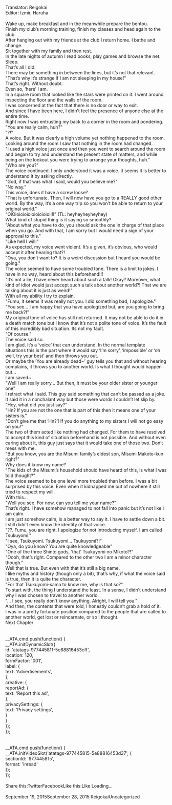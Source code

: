 <br/>
Translator: Reigokai<br/>
Editor: Izmir, Haruha<br/>
<br/>
Wake up, make breakfast and in the meanwhile prepare the bentou.<br/>
Finish my club’s morning training, finish my classes and head again to the club.<br/>
After hanging out with my friends at the club I return home. I bathe and change.<br/>
Sit together with my family and then rest.<br/>
In the late nights of autumn I read books, play games and browse the net.<br/>
Sleep.<br/>
That’s all I did.<br/>
There may be something in between the lines, but it’s not that relevant.<br/>
"That’s why it’s strange if I am not sleeping in my house!"<br/>
That’s right. Without doubt.<br/>
Even so, ‘here’ I am.<br/>
In a square room that looked like the stars were printed on it. I went around inspecting the floor and the walls of the room.<br/>
I was concerned at the fact that there is no door or way to exit.<br/>
And since I have been here, I didn’t feel the presence of anyone else at the entire time.<br/>
Right now I was entrusting my back to a corner in the room and pondering.<br/>
"You are really calm, huh?"<br/>
"?!"<br/>
A voice. But it was clearly a high volume yet nothing happened to the room. Looking around the room I saw that nothing in the room had changed.<br/>
"I used a high voice just once and then you went to search around the room and began to try and understand the present state of matters, and while being on the lookout you were trying to arrange your thoughts, huh."<br/>
"Who are you?"<br/>
The voice continued. I only understood it was a voice. It seems it is better to understand it by asking directly.<br/>
"God, if that was what I said, would you believe me?"<br/>
"No way."<br/>
This voice, does it have a screw loose?<br/>
"That is unfortunate. Then, I will now have you go to a REALLY good other world. By the way, it’s a one way trip so you won’t be able to return to your original world."<br/>
"OiOioioioioioioioioioi!!!" (TL: heyheyheyheyhey)<br/>
What kind of stupid thing is it saying so smoothly?<br/>
"About what you have to do, you should ask the one in charge of that place when you go. And with that, I am sorry but I would need a sign of your approval to this."<br/>
"Like hell I will!"<br/>
As expected, my voice went violent. It’s a given, it’s obvious, who would accept it after hearing that?!<br/>
"Oya, you don’t want to? It is a weird discussion but I heard you would be going."<br/>
The voice seemed to have some troubled tone. There is a limit to jokes. I have in no way, heard about this beforehand!!!<br/>
"It’s not a lie, I have never heard about such a talk! Okay? Moreover, what kind of idiot would just accept such a talk about another world?! That we are talking about it is just as weird!"<br/>
With all my ability I try to explain.<br/>
"Fumu, it seems it was really not you. I did something bad, I apologize."<br/>
"You see… I am happy that you have apologized but, are you going to bring me back?!"<br/>
My original tone of voice has still not returned. It may not be able to do it in a death match tone but I know that it’s not a polite tone of voice. It’s the fault of this incredibly bad situation. Its not my fault.<br/>
"Of course."<br/>
The voice said so.<br/>
I am glad. It’s a ‘voice’ that can understand. In the normal template situations this is the part where it would say ‘I’m sorry’, ‘impossible’ or ‘oh well, try your best’ and then throws you out.<br/>
Or maybe the ‘You are already dead~’ guy tells you that and without hearing complains, it throws you to another world. Is what I thought would happen but…<br/>
I am saved~<br/>
"Well I am really sorry… But then, it must be your older sister or younger one"<br/>
I retract what I said. This guy said something that can’t be passed as a joke. It said it in a nonchalant way but those were words I couldn’t let slip by.<br/>
"Hey, what did you just say?"<br/>
"Hn? If you are not the one that is part of this then it means one of your sisters is."<br/>
"Don’t give me that ‘Hn?’! If you do anything to my sisters I will not go easy on you!"<br/>
The two of them acted like nothing had changed. For them to have resolved to accept this kind of situation beforehand is not possible. And without even caring about it, this guy just says that it would take one of those two. Don’t mess with me.<br/>
"But you know, you are the Misumi family’s eldest son, Misumi Makoto-kun right?"<br/>
Why does it know my name?<br/>
"The kids of the Misumi’s household should have heard of this, is what I was told thought?"<br/>
The voice seemed to be one level more troubled than before. I was a bit surprised by this voice. Even when it kidnapped me out of nowhere it still tried to respect my will.<br/>
With this…<br/>
"Well you see. For now, can you tell me your name?"<br/>
That’s right. I have somehow managed to not fall into panic but it’s not like I am calm.<br/>
I am just somehow calm, is a better way to say it. I have to settle down a bit.<br/>
I still didn’t even know the identity of that voice.<br/>
"??. Fumu, you are right. I apologize for not introducing myself. I am called Tsukuyomi."<br/>
"I see, Tsukuyomi. Tsukuyomi… Tsukuyomi?!"<br/>
"Oya, do you know? You are quite knowledgeable"<br/>
"One of the three Shinto gods, ‘that’ Tsukuyomi no Mikoto?!"<br/>
"Oooh, that’s right. Compared to the other two I am a minor character though."<br/>
Well that is true. But even with that it’s still a big name.<br/>
I like myths and history (though only a bit), that’s why, if what the voice said is true, then it is quite the character.<br/>
"For that Tsukuyomi-sama to know me, why is that so?"<br/>
To start with, the thing I understand the least. In a sense, I didn’t understand why I was chosen to travel to another world.<br/>
"… I see, you really don’t know anything. Alright, I will tell you."<br/>
And then, the contents that were told, I honestly couldn’t grab a hold of it.<br/>
I was in a pretty fortunate position compared to the people that are called to another world, get lost or reincarnate, or so I thought.<br/>
Next Chapter<br/>
<br/>
<br/>
				__ATA.cmd.push(function() {<br/>
					__ATA.initDynamicSlot({<br/>
						id: 'atatags-977445811-5e88816453cff',<br/>
						location: 120,<br/>
						formFactor: '001',<br/>
						label: {<br/>
							text: 'Advertisements',<br/>
						},<br/>
						creative: {<br/>
							reportAd: {<br/>
								text: 'Report this ad',<br/>
							},<br/>
							privacySettings: {<br/>
								text: 'Privacy settings',<br/>
							}<br/>
						}<br/>
					});<br/>
				});<br/>
			<br/>
<br/>
            __ATA.cmd.push(function() {<br/>
                __ATA.initVideoSlot('atatags-977445815-5e88816453d37', {<br/>
                    sectionId: '977445815',<br/>
                    format: 'inread'<br/>
                });<br/>
            });<br/>
        <br/>
Share this:TwitterFacebookLike this:Like Loading... <br/>
<br/>
September 19, 2015September 28, 2015 ReigokaiUncategorized <br/>
<br/>
<br/>
